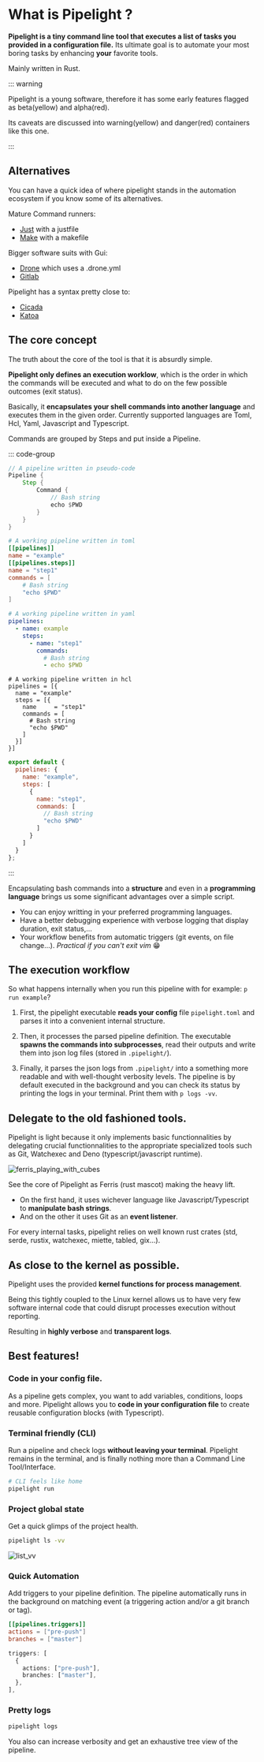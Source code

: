 <script setup>
import Example from '@components/Example.vue';
import Sheet from '@components/Sheet.vue';
import Schema from '@components/Schema.vue';
import Features from "@components/Features.vue";
import Logs from "@demos/Logs.vue";
</script>

# What is Pipelight ?

**Pipelight is a tiny command line tool that executes a list of tasks you
provided in a configuration file.**
Its ultimate goal is to automate your most boring tasks by enhancing
**your** favorite tools.

Mainly written in Rust.

::: warning

Pipelight is a young software, therefore it has some early features
flagged as beta(yellow) and alpha(red).

Its caveats are discussed into
warning(yellow) and danger(red) containers like this one.

:::

## Alternatives

You can have a quick idea of where pipelight stands in the automation ecosystem if
you know some of its alternatives.

Mature Command runners:

- [Just](https://github.com/casey/just) with a justfile
- [Make](https://makefiletutorial.com/) with a makefile

Bigger software suits with Gui:

- [Drone](https://www.drone.io/) which uses a .drone.yml
- [Gitlab](https://docs.gitlab.com/ee/ci/)

Pipelight has a syntax pretty close to:

- [Cicada](https://github.com/cicadahq/cicada)
- [Katoa](https://github.com/katoahq/katoa)

## The core concept

The truth about the core of the tool is that it is absurdly simple.

**Pipelight only defines an execution worklow**, which is the order in which the commands
will be executed and what to do on the few possible outcomes (exit status).

Basically, it **encapsulates your shell commands into another language**
and executes them in the given order.
Currently supported languages are Toml, Hcl, Yaml, Javascript and Typescript.

Commands are grouped by Steps and put inside a Pipeline.

::: code-group

```rs [pseudo-code]
// A pipeline written in pseudo-code
Pipeline {
    Step {
        Command {
            // Bash string
            echo $PWD
        }
    }
}
```

```toml [toml]
# A working pipeline written in toml
[[pipelines]]
name = "example"
[[pipelines.steps]]
name = "step1"
commands = [
    # Bash string
    "echo $PWD"
]

```

```yaml [yaml]
# A working pipeline written in yaml
pipelines:
  - name: example
    steps:
      - name: "step1"
        commands:
          # Bash string
          - echo $PWD
```

```hcl
# A working pipeline written in hcl
pipelines = [{
  name = "example"
  steps = [{
    name     = "step1"
    commands = [
      # Bash string
      "echo $PWD"
    ]
  }]
}]
```

```js [javascript]
export default {
  pipelines: {
    name: "example",
    steps: [
      {
        name: "step1",
        commands: [
          // Bash string
          "echo $PWD"
        ]
      }
    ]
  }
};
```

:::

Encapsulating bash commands into a **structure** and even in a **programming language**
brings us some significant advantages over a simple script.

- You can enjoy writting in your preferred programming languages.
- Have a better debugging experience with verbose logging that display duration, exit status,...
- Your workflow benefits from automatic triggers (git events, on file change...).
  _Practical if you can't exit vim_ 😁

## The execution workflow

So what happens internally when you run this pipeline with for example: `p run example`?

1. First, the pipelight executable **reads your config** file `pipelight.toml` and parses it into a convenient internal structure.

2. Then, it processes the parsed pipeline definition.
   The executable **spawns the commands into subprocesses**,
   read their outputs and write them into json log files (stored in `.pipelight/`).

<Schema/>

3. Finally, it parses the json logs from `.pipelight/` into a something more readable and with well-thought verbosity levels.
   The pipeline is by default executed in the background and you can check its
   status by printing the logs in your terminal.
   Print them with `p logs -vv`.

## Delegate to the old fashioned tools.

Pipelight is light because it only implements basic functionnalities by
delegating crucial functionnalities to the appropriate specialized tools such as
Git, Watchexec and Deno (typescript/javascript runtime).

<div class="flex justify-center">
    <img src="/images/ferris_playing_pipelight.png" alt="ferris_playing_with_cubes" class="sm">
</div>

See the core of Pipelight as Ferris (rust mascot) making the heavy lift.

- On the first hand, it uses wichever language like Javascript/Typescript to **manipulate bash
  strings**.
- And on the other it uses Git as an **event listener**.

For every internal tasks, pipelight relies on well known rust crates (std,
serde, rustix, watchexec, miette, tabled, gix...).

## As close to the kernel as possible.

Pipelight uses the provided **kernel functions for process management**.

Being this tightly coupled to the Linux kernel allows us to have very few
software internal code that could disrupt processes execution without reporting.

Resulting in **highly verbose** and **transparent logs**.

## Best features!

### Code in your config file.

As a pipeline gets complex, you want to add variables, conditions, loops and
more. Pipelight allows you to **code in your configuration file** to create
reusable configuration blocks (with Typescript).

### Terminal friendly (CLI)

Run a pipeline and check logs **without leaving your terminal**. Pipelight
remains in the terminal, and is finally nothing more than a Command Line
Tool/Interface.

```sh
# CLI feels like home
pipelight run
```

### Project global state

Get a quick glimps of the project health.

```sh
pipelight ls -vv
```

<div class="flex justify-start">
    <img src="/images/list_vv.png" alt="list_vv" class="md">
</div>

### Quick Automation

Add triggers to your pipeline definition.
The pipeline automatically runs in the background on matching event (a triggering action and/or a git branch or tag).

```toml
[[pipelines.triggers]]
actions = ["pre-push"]
branches = ["master"]
```

```ts
triggers: [
  {
    actions: ["pre-push"],
    branches: ["master"],
  },
],
```

### Pretty logs

```sh
pipelight logs
```

<Logs/>

You also can increase verbosity and get an exhaustive tree view of the pipeline.
